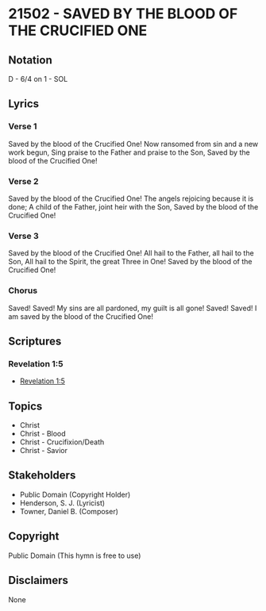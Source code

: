 # 21502 - SAVED BY THE BLOOD OF THE CRUCIFIED ONE

## Notation

D - 6/4 on 1 - SOL

## Lyrics

### Verse 1

Saved by the blood of the Crucified One! Now ransomed from sin and a new work begun, Sing praise to the Father and praise to the Son, Saved by the blood of the Crucified One!


### Verse 2

Saved by the blood of the Crucified One! The angels rejoicing because it is done; A child of the Father, joint heir with the Son, Saved by the blood of the Crucified One!

### Verse 3

Saved by the blood of the Crucified One! All hail to the Father, all hail to the Son, All hail to the Spirit, the great Three in One! Saved by the blood of the Crucified One!


### Chorus

Saved! Saved! My sins are all pardoned, my guilt is all gone! Saved! Saved! I am saved by the blood of the Crucified One! 



## Scriptures

### Revelation 1:5

- [Revelation 1:5](https://www.biblegateway.com/passage/?search=Revelation%201%3A5)


## Topics

- Christ
- Christ - Blood
- Christ - Crucifixion/Death
- Christ - Savior

## Stakeholders

- Public Domain (Copyright Holder)
- Henderson, S. J. (Lyricist)
- Towner, Daniel B. (Composer)

## Copyright

Public Domain
(This hymn is free to use)

## Disclaimers

None

